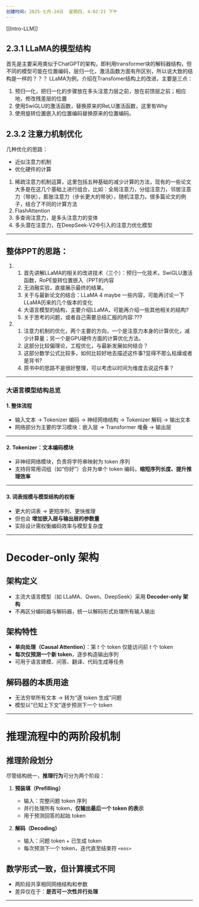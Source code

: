 ```yaml
---
创建时间: 2025-七月-24日  星期四, 4:02:21 下午
---
```

[[Intro-LLM]]


## 2.3.1 LLaMA的模型结构
首先是主要采用类似于ChatGPT的架构，即利用transformer块的解码器结构，但不同的模型可能在位置编码，层归一化，激活函数方面有所区别，所以说大致的结构是一样的？？？
LLaMA为例，介绍在Transfomer结构上的改进，主要是三点：
1. 预归一化，把归一化的步骤放在多头注意力层之前，放在前馈层之前；相应地，修改残差层的位置
2. 使用SwiGLU的激活函数，替换原来的ReLU激活函数，这里有Why
3. 使用旋转位置嵌入的位置编码替换原来的位置编码。





## 2.3.2 注意力机制优化

几种优化的思路：
- 近似注意力机制
- 优化硬件的计算

1. 稀疏注意力机制运算，这里包括五种基础的减少计算的方法，现有的一些论文大多是在这几个基础上进行组合，比如：全局注意力，分组注意力，邻居注意力（带状），膨胀注意力（步长更大的带状），随机注意力。很多篇论文的例子，结合了不同的计算方法
2. FlashAttention
3. 多查询注意力，是多头注意力的变体
4. 多头潜在注意力，在DeepSeek-V2中引入的注意力优化模型



---

## 整体PPT的思路：

1. 
	1. 首先讲解LLaMA的相关的改进技术（三个）：预归一化技术，SwiGLU激活函数，RoPE旋转位置嵌入（PPT的内容
	2. 无消融实验，直接展示最终的结果。
	3. 关于与最新论文的结合：LLaMA 4 maybe 一些内容，可能再讨论一下LLaMA历来的几个版本的变化
	4. 大语言模型的结构，主要介绍LLaMA，可能再介绍一些其他相关的结构?
	5. 关于思考的问题，或者自己需要总结汇报的内容:???
2. 
	1. 注意力机制的优化，两个主要的方向，一个是注意力本身的计算优化，减少计算量；另一个是GPU硬件方面的计算优化方法。
	2. 这部分比较偏理论，工程优化，与最新发展如何结合？
	3. 这部分数学公式比较多，如何比较好地去描述这件事?显得不那么枯燥或者是背书?
	4. 原书中的思路不是很好整理，可以考虑以时间为维度去说这件事？



---


### 大语言模型结构总览

#### 1. **整体流程**

* 输入文本 → Tokenizer 编码 → 神经网络结构 → Tokenizer 解码 → 输出文本
* 网络部分为主要的学习模块：嵌入层 → Transformer 堆叠 → 输出层

---

#### 2. **Tokenizer：文本编码模块**

* 非神经网络模块，负责将字符串映射为 token 序列
* 支持将常用词组（如“你好”）合并为单个 token 编码，**缩短序列长度、提升推理效率**

---

#### 3. **词表规模与模型结构的权衡**

* 更大的词表 → 更短序列、更快推理
* 但也会 **增加嵌入层与输出层的参数量**
* 实际设计需权衡编码效率与模型复杂度




---



# **Decoder-only 架构**


## 架构定义

* 主流大语言模型（如 LLaMA、Qwen、DeepSeek）采用 **Decoder-only 架构**
* 不再区分编码器与解码器，统一以解码形式处理所有输入输出

## 架构特性

* **单向处理（Causal Attention）**：第 *t* 个 token 仅能访问前 *t* 个 token
* **每次仅预测一个新 token**，逐步构造输出序列
* 可用于语言建模、问答、翻译、代码生成等任务

## 解码器的本质用途

* 无法穷举所有文本 → 转为“逐 token 生成”问题
* 模型以“已知上下文”逐步预测下一个 token



---

# **推理流程中的两阶段机制**

##  推理阶段划分

尽管结构统一，**推理行为**可分为两个阶段：

1. **预装填（Prefilling）**

   * 输入：完整问题 token 序列
   * 并行处理所有 token，**仅输出最后一个 token 的表示**
   * 用于预测回答的起始 token
2. **解码（Decoding）**

   * 输入：问题 token + 已生成 token
   * 每次预测下一个 token，迭代直至结束符 `<eos>`

## 数学形式一致，但计算模式不同

* 两阶段共享相同网络结构和参数
* 差异仅在于：**是否可一次性并行处理**



---




